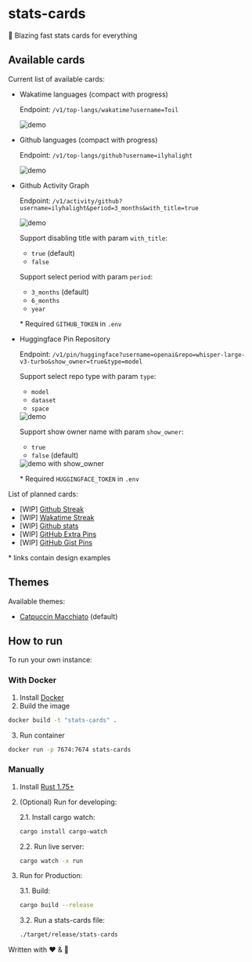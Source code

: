 # stats-cards

🦀 Blazing fast stats cards for everything

## Available cards

Current list of available cards:

- Wakatime languages (compact with progress)

  Endpoint: `/v1/top-langs/wakatime?username=Toil`

   <img src="https://stats-cards.toil.cc/v1/top-langs/wakatime?username=Toil" alt="demo" />

- Github languages (compact with progress)

  Endpoint: `/v1/top-langs/github?username=ilyhalight`

   <img src="https://stats-cards.toil.cc/v1/top-langs/github?username=ilyhalight" alt="demo" />

- Github Activity Graph

  Endpoint: `/v1/activity/github?username=ilyhalight&period=3_months&with_title=true`

   <img src="https://stats-cards.toil.cc/v1/activity/github?username=ilyhalight&period=3_months&with_title=true" alt="demo" />

  Support disabling title with param `with_title`:

  - `true` (default)
  - `false`

  Support select period with param `period`:

  - `3_months` (default)
  - `6_months`
  - `year`

  \* Required `GITHUB_TOKEN` in `.env`

- Huggingface Pin Repository

  Endpoint: `/v1/pin/huggingface?username=openai&repo=whisper-large-v3-turbo&show_owner=true&type=model`

  Support select repo type with param `type`:

  - `model`
  - `dataset`
  - `space`

   <img src="https://stats-cards.toil.cc/v1/pin/huggingface?username=openai&repo=whisper-large-v3-turbo&type=model" alt="demo" />

  Support show owner name with param `show_owner`:

  - `true`
  - `false` (default)

   <img src="https://stats-cards.toil.cc/v1/pin/huggingface?username=openai&repo=whisper-large-v3-turbo&show_owner=true&type=model" alt="demo with show_owner" />

  \* Required `HUGGINGFACE_TOKEN` in `.env`

List of planned cards:

- [WIP] [Github Streak](https://github.com/DenverCoder1/github-readme-streak-stats)
- [WIP] [Wakatime Streak](https://github.com/DenverCoder1/github-readme-streak-stats)
- [WIP] [Github stats](https://github.com/anuraghazra/github-readme-stats)
- [WIP] [GitHub Extra Pins](https://github.com/anuraghazra/github-readme-stats)
- [WIP] [GitHub Gist Pins](https://github.com/anuraghazra/github-readme-stats)

\* links contain design examples

## Themes

Available themes:

- [Catpuccin Macchiato](https://github.com/catppuccin/catppuccin) (default)

## How to run

To run your own instance:

### With Docker

1. Install [Docker](https://www.docker.com/)
2. Build the image

```bash
docker build -t "stats-cards" .
```

3. Run container

```bash
docker run -p 7674:7674 stats-cards
```

### Manually

1. Install [Rust 1.75+](https://www.rust-lang.org/learn/get-started)

2. (Optional) Run for developing:

   2.1. Install cargo watch:

   ```bash
   cargo install cargo-watch
   ```

   2.2. Run live server:

   ```bash
   cargo watch -x run
   ```

3. Run for Production:

   3.1. Build:

   ```bash
   cargo build --release
   ```

   3.2. Run a stats-cards file:

   ```bash
   ./target/release/stats-cards
   ```

Written with ❤️ & 🦀
